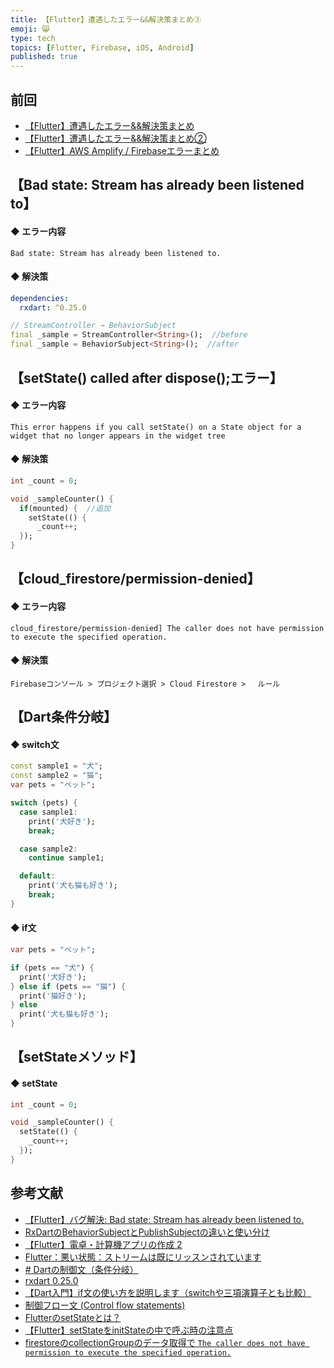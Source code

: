 ```yaml
---
title: 【Flutter】遭遇したエラー&&解決策まとめ③
emoji: 😸
type: tech
topics: [Flutter, Firebase, iOS, Android]
published: true
---
```


## 前回
 - [【Flutter】遭遇したエラー&&解決策まとめ](https://zenn.dev/endo/articles/8d037e3e7a29422e557c)
 - [【Flutter】遭遇したエラー&&解決策まとめ②](https://zenn.dev/endo/articles/2e8722076a0da536fe86)
 - [【Flutter】AWS Amplify / Firebaseエラーまとめ](https://zenn.dev/endo/articles/5e86c3a3534d107690b9)


## 【Bad state: Stream has already been listened to】
#### ◆ エラー内容
```
Bad state: Stream has already been listened to.
```

#### ◆ 解決策

```pubspec.yaml
dependencies:
  rxdart: ^0.25.0
```

```main.dart
// StreamController → BehaviorSubject
final _sample = StreamController<String>();  //before
final _sample = BehaviorSubject<String>();  //after
```

## 【setState() called after dispose();エラー】

#### ◆ エラー内容
```
This error happens if you call setState() on a State object for a widget that no longer appears in the widget tree
```

#### ◆ 解決策

```main.dart
int _count = 0;

void _sampleCounter() {
  if(mounted) {  //追加
    setState(() {
      _count++;
  });
}
```

## 【cloud_firestore/permission-denied】

#### ◆ エラー内容
```
cloud_firestore/permission-denied] The caller does not have permission to execute the specified operation.
```

#### ◆ 解決策

```
Firebaseコンソール > プロジェクト選択 > Cloud Firestore > 　ルール
```

## 【Dart条件分岐】

#### ◆ switch文
```main.dart
const sample1 = "犬";
const sample2 = "猫";
var pets = "ペット";

switch (pets) {
  case sample1:
    print('犬好き');
    break;

  case sample2:
    continue sample1;

  default:
    print('犬も猫も好き');
    break;
}
```

#### ◆ if文

```main.dart
var pets = "ペット";

if (pets == "犬") {
  print('犬好き');
} else if (pets == "猫") {
  print('猫好き');
} else
  print('犬も猫も好き');
}
```

## 【setStateメソッド】

#### ◆ setState

```main.dart
int _count = 0;

void _sampleCounter() {
  setState(() {
    _count++;
  });
}
```

## 参考文献
 - [【Flutter】バグ解決: Bad state: Stream has already been listened to.](https://qiita.com/tetsukick/items/b51713d637b66ad84510)
 - [RxDartのBehaviorSubjectとPublishSubjectの違いと使い分け](https://qiita.com/tetsufe/items/28ea0a07410efd6d6a9f)
 - [【Flutter】電卓・計算機アプリの作成 2](https://2357developnote.blogspot.com/2020/05/flutter-calculator2.html)
 - [Flutter：悪い状態：ストリームは既にリッスンされています](https://www.it-swarm-ja.tech/ja/dart/flutter%EF%BC%9A%E6%82%AA%E3%81%84%E7%8A%B6%E6%85%8B%EF%BC%9A%E3%82%B9%E3%83%88%E3%83%AA%E3%83%BC%E3%83%A0%E3%81%AF%E6%97%A2%E3%81%AB%E3%83%AA%E3%83%83%E3%82%B9%E3%83%B3%E3%81%95%E3%82%8C%E3%81%A6%E3%81%84%E3%81%BE%E3%81%99/806158797/)
 - [# Dartの制御文（条件分岐）](https://qiita.com/take0116/items/f85713100ff6af1d6594)
 - [rxdart 0.25.0](https://pub.dev/packages/rxdart/install)
 - [【Dart入門】if文の使い方を説明します（switchや三項演算子とも比較）](https://programming-dojo.com/%E3%80%90dart%E5%85%A5%E9%96%80%E3%80%91if%E6%96%87%E3%81%AE%E4%BD%BF%E3%81%84%E6%96%B9%E3%82%92%E8%AA%AC%E6%98%8E%E3%81%97%E3%81%BE%E3%81%99/)
 - [制御フロー文 (Control flow statements)](https://www.cresc.co.jp/tech/java/Google_Dart2/language/control_flow/control_flow.html)
 - [FlutterのsetStateとは？](https://qiita.com/koizumiim/items/5cc0f68d224b2cc949ba)
 - [【Flutter】setStateをinitStateの中で呼ぶ時の注意点](https://blog.mrym.tv/2019/12/traps-on-calling-setstate-inside-initstate/)
 - [firestoreのcollectionGroupのデータ取得で `The caller does not have permission to execute the specified operation.`](https://qiita.com/HorikawaTokiya/items/a5f07e26e3b2ef2732ee)
